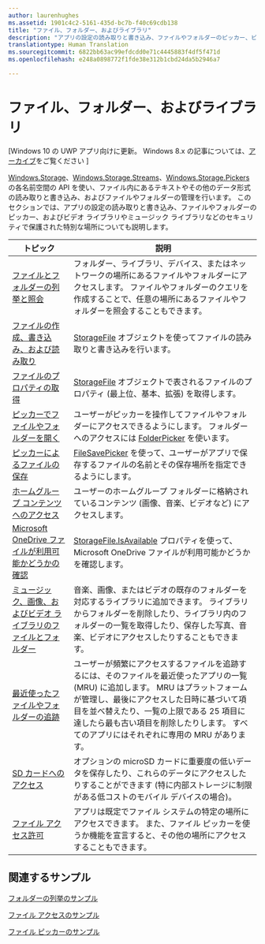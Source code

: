 ```yaml
---
author: laurenhughes
ms.assetid: 1901c4c2-5161-435d-bc7b-f40c69cdb138
title: "ファイル、フォルダー、およびライブラリ"
description: "アプリの設定の読み取りと書き込み、ファイルやフォルダーのピッカー、ビデオ ライブラリやミュージック ライブラリなどのセキュリティで保護された特別なサンドボックス化された場所について説明します。"
translationtype: Human Translation
ms.sourcegitcommit: 6822bb63ac99efdcdd0e71c4445883f4df5f471d
ms.openlocfilehash: e248a0898772f1fde38e312b1cbd24da5b2946a7

---
```

 # <a name="files-folders-and-libraries"></a>ファイル、フォルダー、およびライブラリ

\[Windows 10 の UWP アプリ向けに更新。 Windows 8.x の記事については、[アーカイブ](http://go.microsoft.com/fwlink/p/?linkid=619132)をご覧ください \]

[Windows.Storage](https://msdn.microsoft.com/library/windows/apps/br227346)、[Windows.Storage.Streams](https://msdn.microsoft.com/library/windows/apps/br241791)、[Windows.Storage.Pickers](https://msdn.microsoft.com/library/windows/apps/br207928) の各名前空間の API を使い、ファイル内にあるテキストやその他のデータ形式の読み取りと書き込み、およびファイルやフォルダーの管理を行います。 このセクションでは、アプリの設定の読み取りと書き込み、ファイルやフォルダーのピッカー、およびビデオ ライブラリやミュージック ライブラリなどのセキュリティで保護された特別な場所についても説明します。

| トピック | 説明  |
|-------|--------------|
| [ファイルとフォルダーの列挙と照会](quickstart-listing-files-and-folders.md) | フォルダー、ライブラリ、デバイス、またはネットワークの場所にあるファイルやフォルダーにアクセスします。 ファイルやフォルダーのクエリを作成することで、任意の場所にあるファイルやフォルダーを照会することもできます。 |
| [ファイルの作成、書き込み、および読み取り](quickstart-reading-and-writing-files.md) | [StorageFile](https://msdn.microsoft.com/library/windows/apps/br227171) オブジェクトを使ってファイルの読み取りと書き込みを行います。 |
| [ファイルのプロパティの取得](quickstart-getting-file-properties.md) | [StorageFile](https://msdn.microsoft.com/library/windows/apps/br227171) オブジェクトで表されるファイルのプロパティ (最上位、基本、拡張) を取得します。 |
| [ピッカーでファイルやフォルダーを開く](quickstart-using-file-and-folder-pickers.md) | ユーザーがピッカーを操作してファイルやフォルダーにアクセスできるようにします。 フォルダーへのアクセスには [FolderPicker](https://msdn.microsoft.com/library/windows/apps/br207881) を使います。 |
| [ピッカーによるファイルの保存](quickstart-save-a-file-with-a-picker.md) | [FileSavePicker](https://msdn.microsoft.com/library/windows/apps/br207871) を使って、ユーザーがアプリで保存するファイルの名前とその保存場所を指定できるようにします。 |
| [ホームグループ コンテンツへのアクセス](quickstart-accessing-homegroup-content.md) | ユーザーのホームグループ フォルダーに格納されているコンテンツ (画像、音楽、ビデオなど) にアクセスします。 |
| [Microsoft OneDrive ファイルが利用可能かどうかの確認](quickstart-determining-availability-of-microsoft-onedrive-files.md) | [StorageFile.IsAvailable](https://msdn.microsoft.com/library/windows/apps/windows.storage.storagefile.isavailable.aspx) プロパティを使って、Microsoft OneDrive ファイルが利用可能かどうかを確認します。 |
| [ミュージック、画像、およびビデオ ライブラリのファイルとフォルダー](quickstart-managing-folders-in-the-music-pictures-and-videos-libraries.md) | 音楽、画像、またはビデオの既存のフォルダーを対応するライブラリに追加できます。 ライブラリからフォルダーを削除したり、ライブラリ内のフォルダーの一覧を取得したり、保存した写真、音楽、ビデオにアクセスしたりすることもできます。 |
| [最近使ったファイルやフォルダーの追跡](how-to-track-recently-used-files-and-folders.md) | ユーザーが頻繁にアクセスするファイルを追跡するには、そのファイルを最近使ったアプリの一覧 (MRU) に追加します。 MRU はプラットフォームが管理し、最後にアクセスした日時に基づいて項目を並べ替えたり、一覧の上限である 25 項目に達したら最も古い項目を削除したりします。 すべてのアプリにはそれぞれに専用の MRU があります。 |
| [SD カードへのアクセス](access-the-sd-card.md) | オプションの microSD カードに重要度の低いデータを保存したり、これらのデータにアクセスしたりすることができます (特に内部ストレージに制限がある低コストのモバイル デバイスの場合)。 |
| [ファイル アクセス許可](file-access-permissions.md) | アプリは既定でファイル システムの特定の場所にアクセスできます。 また、ファイル ピッカーを使うか機能を宣言すると、その他の場所にアクセスすることもできます。 |

## <a name="related-samples"></a>関連するサンプル
[フォルダーの列挙のサンプル](http://go.microsoft.com/fwlink/p/?linkid=619993)

[ファイル アクセスのサンプル](http://go.microsoft.com/fwlink/p/?linkid=619995)

[ファイル ピッカーのサンプル](http://go.microsoft.com/fwlink/p/?linkid=619994)
 

 



<!--HONumber=Dec16_HO1-->


